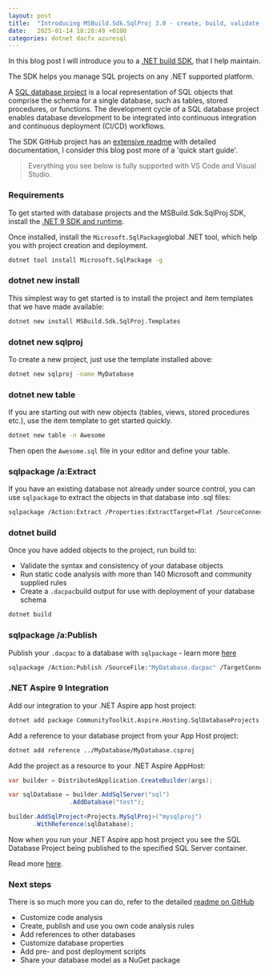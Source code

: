 ```yaml
---
layout: post
title:  "Introducing MSBuild.Sdk.SqlProj 3.0 - create, build, validate, analyze, pack and deploy SQL database projects with .NET 9"
date:   2025-01-14 18:28:49 +0100
categories: dotnet dacfx azuresql
---
```


In this blog post I will introduce you to a [.NET build SDK](https://github.com/rr-wfm/MSBuild.Sdk.SqlProj), that I help maintain.

The SDK helps you manage SQL projects on any .NET supported platform.

A [SQL database project](https://learn.microsoft.com/sql/tools/sql-database-projects/sql-database-projects?WT.mc_id=DT-MVP-4025156) is a local representation of SQL objects that comprise the schema for a single database, such as tables, stored procedures, or functions. The development cycle of a SQL database project enables database development to be integrated into continuous integration and continuous deployment (CI/CD) workflows.

The SDK GitHub project has an [extensive readme](https://github.com/rr-wfm/MSBuild.Sdk.SqlProj/blob/master/README.md) with detailed documentation, I consider this blog post more of a 'quick start guide'.

> Everything you see below is fully supported with VS Code and Visual Studio.

### Requirements

To get started with database projects and the MSBuild.Sdk.SqlProj SDK, install the [.NET 9 SDK and runtime](https://dotnet.microsoft.com/download).

Once installed, install the `Microsoft.SqlPackage`global .NET tool, which help you with project creation and deployment.

```bash
dotnet tool install Microsoft.SqlPackage -g
```

### dotnet new install

This simplest way to get started is to install the project and item templates that we have made available:

```bash
dotnet new install MSBuild.Sdk.SqlProj.Templates
```

### dotnet new sqlproj

To create a new project, just use the template installed above:

```bash
dotnet new sqlproj -name MyDatabase
```

### dotnet new table

If you are starting out with new objects (tables, views, stored procedures etc.), use the item template to get started quickly.

```bash
dotnet new table -n Awesome
```

Then open the `Awesome.sql` file in your editor and define your table.

### sqlpackage /a:Extract

If you have an existing database not already under source control, you can use `sqlpackage` to extract the objects in that database into .sql files:

```bash
sqlpackage /Action:Extract /Properties:ExtractTarget=Flat /SourceConnectionString:"<connection_string>" /TargetFile:Tables
```

### dotnet build

Once you have added objects to the project, run build to:

- Validate the syntax and consistency of your database objects
- Run static code analysis with more than 140 Microsoft and community supplied rules
- Create a `.dacpac`build output for use with deployment of your database schema 

```bash
dotnet build
```

### sqlpackage /a:Publish

Publish your `.dacpac` to a database with `sqlpackage` - learn more [here](https://learn.microsoft.com/sql/tools/sqlpackage/sqlpackage-publish?WT.mc_id=DT-MVP-4025156)

```bash
sqlpackage /Action:Publish /SourceFile:"MyDatabase.dacpac" /TargetConnectionString:"Server=tcp:{yourserver}.database.windows.net,1433;Initial Catalog=MyDatabase;User ID=sqladmin;Password={your_password};Encrypt=True;TrustServerCertificate=False;Connection Timeout=30;"
```

### .NET Aspire 9 Integration

Add our integration to your .NET Aspire app host project:

```bash
dotnet add package CommunityToolkit.Aspire.Hosting.SqlDatabaseProjects
```

Add a reference to your database project from your App Host project:

```bash
dotnet add reference ../MyDatabase/MyDatabase.csproj
```

Add the project as a resource to your .NET Aspire AppHost:

```csharp
var builder = DistributedApplication.CreateBuilder(args);

var sqlDatabase = builder.AddSqlServer("sql")
                 .AddDatabase("test");

builder.AddSqlProject<Projects.MySqlProj>("mysqlproj")
       .WithReference(sqlDatabase);
```

Now when you run your .NET Aspire app host project you see the SQL Database Project being published to the specified SQL Server container.

Read more [here](https://learn.microsoft.com/dotnet/aspire/community-toolkit/hosting-sql-database-projects?WT.mc_id=DT-MVP-4025156).

### Next steps 

There is so much more you can do, refer to the detailed  [readme on GitHub](https://github.com/rr-wfm/MSBuild.Sdk.SqlProj/blob/master/README.md)

- Customize code analysis
- Create, publish and use you own code analysis rules
- Add references to other databases 
- Customize database properties
- Add pre- and post deployment scripts
- Share your database model as a NuGet package
